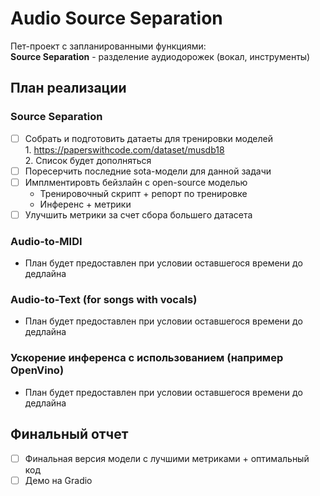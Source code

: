 # Audio Source Separation

Пет-проект с запланированными функциями: <br>
**Source Separation** - разделение аудиодорожек (вокал, инструменты)

## План реализации
### Source Separation
- [ ] Собрать и подготовить датаеты для тренировки моделей <br>1. https://paperswithcode.com/dataset/musdb18<br> 2. Список будет дополняться
- [ ] Поресерчить последние sota-модели для данной задачи
- [ ] Имплментировть бейзлайн с open-source моделью
   + Тренировочный скрипт + репорт по тренировке
   + Инференс + метрики
- [ ] Улучшить метрики за счет сбора большего датасета

### Audio-to-MIDI
+ План будет предоставлен при условии оставшегося времени до дедлайна
### Audio-to-Text (for songs with vocals)
+ План будет предоставлен при условии оставшегося времени до дедлайна
### Ускорение инференса с использованием (например OpenVino) 
+ План будет предоставлен при условии оставшегося времени до дедлайна

## Финальный отчет
- [ ] Финальная версия модели с лучшими метриками + оптимальный код
- [ ] Демо на Gradio
